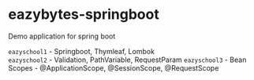 # eazybytes-springboot
Demo application for spring boot

`eazyschool1` - Springboot, Thymleaf, Lombok\
`eazyschool2` - Validation, PathVariable, RequestParam
`eazyschool3` - Bean Scopes - @ApplicationScope, @SessionScope, @RequestScope
